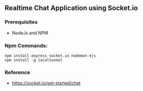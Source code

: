 ## Realtime Chat Application using Socket.io
### Prerequisites
- NodeJs and NPM

### Npm Commands:
```
npm install express socket.io nodemon ejs
npm install -g localtunnel
```

### Reference
- https://socket.io/get-started/chat